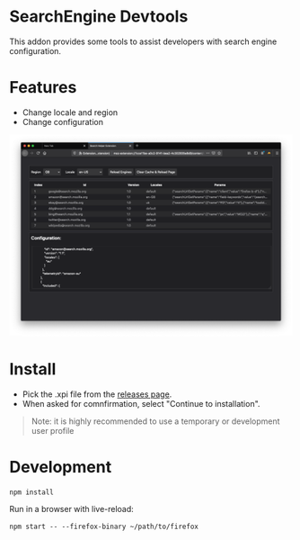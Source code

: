 # SearchEngine Devtools

This addon provides some tools to assist developers with
search engine configuration.

# Features

- Change locale and region
- Change configuration

![](screenshot.png)

# Install

- Pick the .xpi file from the [releases page](https://github.com/mozilla/searchengine-devtools/releases).
- When asked for comnfirmation, select "Continue to installation".

> Note: it is highly recommended to use a temporary or development user profile

# Development

```
npm install
```

Run in a browser with live-reload:

```
npm start -- --firefox-binary ~/path/to/firefox
```

